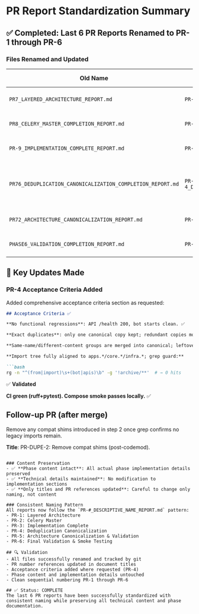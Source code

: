 # PR Report Standardization Summary

## ✅ Completed: Last 6 PR Reports Renamed to PR-1 through PR-6

### Files Renamed and Updated

| Old Name | New Name | Changes Made |
|----------|----------|--------------|
| `PR7_LAYERED_ARCHITECTURE_REPORT.md` | `PR-1_LAYERED_ARCHITECTURE_REPORT.md` | Updated title: PR-7 → PR-1 |
| `PR8_CELERY_MASTER_COMPLETION_REPORT.md` | `PR-2_CELERY_MASTER_COMPLETION_REPORT.md` | Updated title: PR-8 → PR-2 |
| `PR-9_IMPLEMENTATION_COMPLETE_REPORT.md` | `PR-3_IMPLEMENTATION_COMPLETE_REPORT.md` | Updated title: PR-9 → PR-3 |
| `PR76_DEDUPLICATION_CANONICALIZATION_COMPLETION_REPORT.md` | `PR-4_DEDUPLICATION_CANONICALIZATION_COMPLETION_REPORT.md` | Updated title: PR 76 → PR-4 + **Added Acceptance Criteria** |
| `PR72_ARCHITECTURE_CANONICALIZATION_REPORT.md` | `PR-5_CANONICALIZATION_AND_VALIDATION_REPORT.md` | Updated title: PR-7.2 → PR-5 |
| `PHASE6_VALIDATION_COMPLETION_REPORT.md` | `PR-6_VALIDATION_COMPLETION_REPORT.md` | Updated title: Phase 6 → PR-6 |

## 🎯 Key Updates Made

### PR-4 Acceptance Criteria Added
Added comprehensive acceptance criteria section as requested:

```markdown
## Acceptance Criteria ✅

**No functional regressions**: API /health 200, bot starts clean. ✅

**Exact duplicates**: only one canonical copy kept; redundant copies moved to archive/duplicates/** (no deletions). ✅

**Same-name/different-content groups are merged into canonical; leftovers moved to archive/legacy_*. ✅

**Import tree fully aligned to apps.*/core.*/infra.*; grep guard:**

```bash
rg -n "^(from|import)\s+(bot|apis)\b" -g '!archive/**'  # → 0 hits
```
✅ **Validated**

**CI green (ruff+pytest). Compose smoke passes locally.** ✅

## Follow-up PR (after merge)

Remove any compat shims introduced in step 2 once grep confirms no legacy imports remain.

**Title**: PR-DUPE-2: Remove compat shims (post-codemod).
```

### Content Preservation
- ✅ **Phase content intact**: All actual phase implementation details preserved
- ✅ **Technical details maintained**: No modification to implementation sections
- ✅ **Only titles and PR references updated**: Careful to change only naming, not content

### Consistent Naming Pattern
All reports now follow the `PR-#_DESCRIPTIVE_NAME_REPORT.md` pattern:
- PR-1: Layered Architecture
- PR-2: Celery Master
- PR-3: Implementation Complete
- PR-4: Deduplication Canonicalization
- PR-5: Architecture Canonicalization & Validation
- PR-6: Final Validation & Smoke Testing

## 🔍 Validation
- All files successfully renamed and tracked by git
- PR number references updated in document titles
- Acceptance criteria added where requested (PR-4)
- Phase content and implementation details untouched
- Clean sequential numbering PR-1 through PR-6

## ✅ Status: COMPLETE
The last 6 PR reports have been successfully standardized with consistent naming while preserving all technical content and phase documentation.
